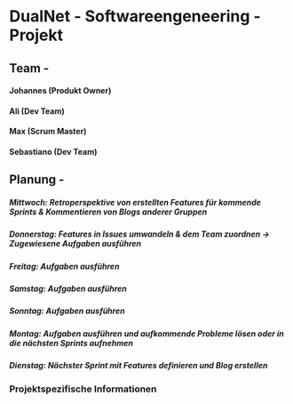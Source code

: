 # DualNet - Softwareengeneering - Projekt

## Team -
   #### Johannes (Produkt Owner)
   #### Ali (Dev Team)
   #### Max (Scrum Master)
   #### Sebastiano (Dev Team)

## Planung - 
   ##### Mittwoch:    Retroperspektive von erstellten Features für kommende Sprints & Kommentieren von Blogs anderer Gruppen
   ##### Donnerstag:  Features in Issues umwandeln & dem Team zuordnen -> Zugewiesene Aufgaben ausführen
   ##### Freitag:     Aufgaben ausführen
   ##### Samstag:     Aufgaben ausführen
   ##### Sonntag:     Aufgaben ausführen
   ##### Montag:      Aufgaben ausführen und aufkommende Probleme lösen oder in die nächsten Sprints aufnehmen
   ##### Dienstag:    Nächster Sprint mit Features definieren und Blog erstellen

### Projektspezifische Informationen
   #####
